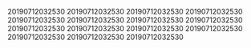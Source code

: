 20190712032530
20190712032530
20190712032530
20190712032530
20190712032530
20190712032530
20190712032530
20190712032530
20190712032530
20190712032530
20190712032530
20190712032530
20190712032530
20190712032530
20190712032530
